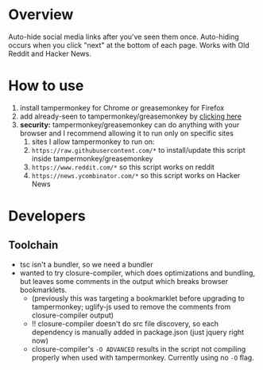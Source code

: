 
# Overview

Auto-hide social media links after you've seen them once. Auto-hiding occurs when you click "next" at the bottom of each page. Works with Old Reddit and Hacker News.

# How to use

1. install tampermonkey for Chrome or greasemonkey for Firefox
1. add already-seen to tampermonkey/greasemonkey by [clicking here](https://raw.githubusercontent.com/ryanberckmans/already-seen/master/dist/already-seen.user.js)
1. **security:** tampermonkey/greasemonkey can do anything with your browser and I recommend allowing it to run only on specific sites
    1. sites I allow tampermonkey to run on:
    1. `https://raw.githubusercontent.com/*` to install/update this script inside tampermonkey/greasemonkey
    1. `https://www.reddit.com/*` so this script works on reddit
    1. `https://news.ycombinator.com/*` so this script works on Hacker News

# Developers

## Toolchain

* tsc isn't a bundler, so we need a bundler
* wanted to try closure-compiler, which does optimizations and bundling, but leaves some comments in the output which breaks browser bookmarklets.
  * (previously this was targeting a bookmarklet before upgrading to tampermonkey; uglify-js used to remove the comments from closure-compiler output)
  * !! closure-compiler doesn't do src file discovery, so each dependency is manually added in package.json (just jquery right now)
  * closure-compiler's `-O ADVANCED` results in the script not compiling properly when used with tampermonkey. Currently using no `-O` flag.
